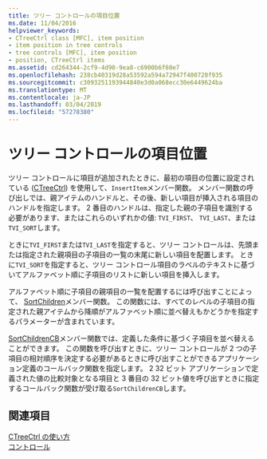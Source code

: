 ```yaml
---
title: ツリー コントロールの項目位置
ms.date: 11/04/2016
helpviewer_keywords:
- CTreeCtrl class [MFC], item position
- item position in tree controls
- tree controls [MFC], item position
- position, CTreeCtrl items
ms.assetid: cd264344-2cf9-4d90-9ea8-c6900b6f60e7
ms.openlocfilehash: 238cb40319d28a53592a594a72947f400720f935
ms.sourcegitcommit: c3093251193944840e3d0a068ecc30e6449624ba
ms.translationtype: MT
ms.contentlocale: ja-JP
ms.lasthandoff: 03/04/2019
ms.locfileid: "57278380"
---
```

# <a name="tree-control-item-position"></a>ツリー コントロールの項目位置

ツリー コントロールに項目が追加されたときに、最初の項目の位置に設定されている ([CTreeCtrl](../mfc/reference/ctreectrl-class.md)) を使用して、`InsertItem`メンバー関数。 メンバー関数の呼び出しでは、親アイテムのハンドルと、その後、新しい項目が挿入される項目のハンドルを指定します。 2 番目のハンドルは、指定した親の子項目を識別する必要があります、またはこれらのいずれかの値: `TVI_FIRST`、 `TVI_LAST`、または`TVI_SORT`します。

ときに`TVI_FIRST`または`TVI_LAST`を指定すると、ツリー コントロールは、先頭または指定された親項目の子項目の一覧の末尾に新しい項目を配置します。 ときに`TVI_SORT`を指定すると、ツリー コントロール項目のラベルのテキストに基づいてアルファベット順に子項目のリストに新しい項目を挿入します。

アルファベット順に子項目の親項目の一覧を配置するには呼び出すことによって、 [SortChildren](../mfc/reference/ctreectrl-class.md#sortchildren)メンバー関数。 この関数には、すべてのレベルの子項目の指定された親アイテムから降順がアルファベット順に並べ替えもかどうかを指定するパラメーターが含まれています。

[SortChildrenCB](../mfc/reference/ctreectrl-class.md#sortchildrencb)メンバー関数では、定義した条件に基づく子項目を並べ替えることができます。 この関数を呼び出すときに、ツリー コントロールが 2 つの子項目の相対順序を決定する必要があるときに呼び出すことができるアプリケーション定義のコールバック関数を指定します。 2 32 ビット アプリケーションで定義された値の比較対象となる項目と 3 番目の 32 ビット値を呼び出すときに指定するコールバック関数が受け取る`SortChildrenCB`します。

## <a name="see-also"></a>関連項目

[CTreeCtrl の使い方](../mfc/using-ctreectrl.md)<br/>
[コントロール](../mfc/controls-mfc.md)
